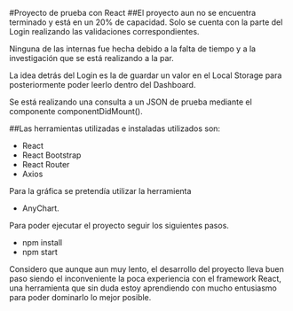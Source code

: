 #Proyecto de prueba con React
##El proyecto aun no se encuentra terminado y está en un 20% de capacidad.
Solo se cuenta con la parte del Login realizando las validaciones correspondientes.

Ninguna de las internas fue hecha debido a la falta de tiempo y a la investigación que se está realizando a la par.

La idea detrás del Login es la de guardar un valor en el Local Storage para posteriormente poder leerlo dentro del Dashboard.

Se está realizando una consulta a un JSON de prueba mediante el componente componentDidMount().

##Las herramientas utilizadas e instaladas utilizados son:
- React
- React Bootstrap
- React Router
- Axios

Para la gráfica se pretendía utilizar la herramienta 
- AnyChart.

Para poder ejecutar el proyecto seguir los siguientes pasos.
- npm install
- npm start

Considero que aunque aun muy lento, el desarrollo del proyecto lleva buen paso siendo el inconveniente la poca experiencia con el framework React, una herramienta que sin duda estoy aprendiendo con mucho entusiasmo para poder dominarlo lo mejor posible.
